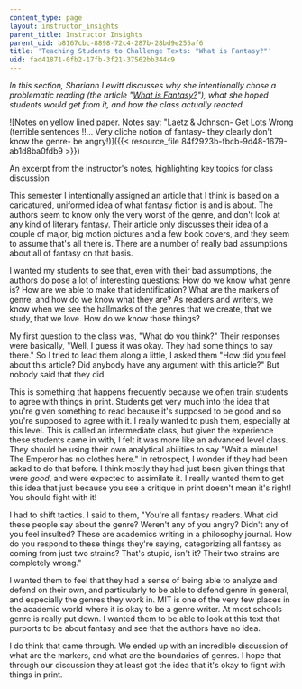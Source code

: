 ```yaml
---
content_type: page
layout: instructor_insights
parent_title: Instructor Insights
parent_uid: b8167cbc-8898-72c4-287b-28bd9e255af6
title: 'Teaching Students to Challenge Texts: "What is Fantasy?"'
uid: fad41871-0fb2-17fb-3f21-37562bb344c9
---
```


_In this section, Shariann Lewitt discusses why she intentionally chose a problematic reading (the article "[_What is Fantasy?_](http://muse.jhu.edu/journals/philosophy_and_literature/v032/32.1.laetz.html)"), what she hoped students would get from it, and how the class actually reacted._

![Notes on yellow lined paper. Notes say: "Laetz & Johnson- Get Lots Wrong (terrible sentences !!... Very cliche notion of fantasy- they clearly don't know the genre- be angry!)]({{< resource_file 84f2923b-fbcb-9d48-1679-ab1d8ba0fdb9 >}})

An excerpt from the instructor's notes, highlighting key topics for class discussion

This semester I intentionally assigned an article that I think is based on a caricatured, uniformed idea of what fantasy fiction is and is about. The authors seem to know only the very worst of the genre, and don't look at any kind of literary fantasy. Their article only discusses their idea of a couple of major, big motion pictures and a few book covers, and they seem to assume that's all there is. There are a number of really bad assumptions about all of fantasy on that basis.

I wanted my students to see that, even with their bad assumptions, the authors do pose a lot of interesting questions: How do we know what genre is? How are we able to make that identification? What are the markers of genre, and how do we know what they are? As readers and writers, we know when we see the hallmarks of the genres that we create, that we study, that we love. How do we know those things?

My first question to the class was, "What do you think?" Their responses were basically, "Well, I guess it was okay. They had some things to say there." So I tried to lead them along a little, I asked them "How did you feel about this article? Did anybody have any argument with this article?" But nobody said that they did.

This is something that happens frequently because we often train students to agree with things in print. Students get very much into the idea that you're given something to read because it's supposed to be good and so you're supposed to agree with it. I really wanted to push them, especially at this level. This is called an intermediate class, but given the experience these students came in with, I felt it was more like an advanced level class. They should be using their own analytical abilities to say "Wait a minute! The Emperor has no clothes here." In retrospect, I wonder if they had been asked to do that before. I think mostly they had just been given things that were _good_, and were expected to assimilate it. I really wanted them to get this idea that just because you see a critique in print doesn't mean it's right! You should fight with it!

I had to shift tactics. I said to them, "You're all fantasy readers. What did these people say about the genre? Weren't any of you angry? Didn't any of you feel insulted? These are academics writing in a philosophy journal. How do you respond to these things they're saying, categorizing all fantasy as coming from just two strains? That's stupid, isn't it? Their two strains are completely wrong."

I wanted them to feel that they had a sense of being able to analyze and defend on their own, and particularly to be able to defend genre in general, and especially the genres they work in. MIT is one of the very few places in the academic world where it is okay to be a genre writer. At most schools genre is really put down. I wanted them to be able to look at this text that purports to be about fantasy and see that the authors have no idea.

I do think that came through. We ended up with an incredible discussion of what are the markers, and what are the boundaries of genres. I hope that through our discussion they at least got the idea that it's okay to fight with things in print.
